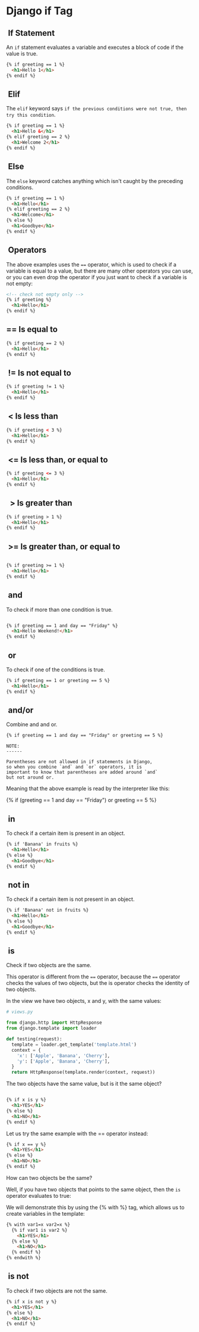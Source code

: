# Django if Tag

##  If Statement

An `if` statement evaluates a variable and executes a block of code
if the value is true.

```html
{% if greeting == 1 %}
  <h1>Hello 1</h1>
{% endif %}
```

##  Elif

The `elif` keyword says `if the previous conditions were not true, then try this condition`.

```html
{% if greeting == 1 %}
  <h1>Hello &</h1>
{% elif greeting == 2 %}
  <h1>Welcome 2</h1>
{% endif %}
```

##  Else

The `else` keyword catches anything which isn't caught by
the preceding conditions.

```html
{% if greeting == 1 %}
  <h1>Hello</h1>
{% elif greeting == 2 %}
  <h1>Welcome</h1>
{% else %}
  <h1>Goodbye</h1>
{% endif %}

```

##  Operators

The above examples uses the `==` operator, which is used
to check if a variable is equal to a value, but there are
many other operators you can use, or you can even drop
the operator if you just want to check if a variable is not
empty:

```html
<!-- check not empty only -->
{% if greeting %}
  <h1>Hello</h1>
{% endif %}
```

## ==  Is equal to

```html
{% if greeting == 2 %}
  <h1>Hello</h1>
{% endif %}
```

##  !=  Is not equal to

```html
{% if greeting != 1 %}
  <h1>Hello</h1>
{% endif %}
```

##  <  Is less than

```html
{% if greeting < 3 %}
  <h1>Hello</h1>
{% endif %}
```

##  <= Is less than, or equal to

```html
{% if greeting <= 3 %}
  <h1>Hello</h1>
{% endif %}
```

##   > Is greater than

```html
{% if greeting > 1 %}
  <h1>Hello</h1>
{% endif %}
```

##  >= Is greater than, or equal to

```html

{% if greeting >= 1 %}
  <h1>Hello</h1>
{% endif %}

```

##  and

To check if more than one condition is true.

```html

{% if greeting == 1 and day == "Friday" %}
  <h1>Hello Weekend!</h1>
{% endif %}
```

##  or

To check if one of the conditions is true.

```html
{% if greeting == 1 or greeting == 5 %}
  <h1>Hello</h1>
{% endif %}
```

##  and/or

Combine and and or.

```html
{% if greeting == 1 and day == "Friday" or greeting == 5 %}
```

```text
NOTE:
------

Parentheses are not allowed in if statements in Django, 
so when you combine `and` and `or` operators, it is 
important to know that parentheses are added around `and` 
but not around or.
```

Meaning that the above example is read by the interpreter like this:

{% if (greeting == 1 and day == "Friday") or greeting == 5 %}

##  in

To check if a certain item is present in an object.

```html
{% if 'Banana' in fruits %}
  <h1>Hello</h1>
{% else %}
  <h1>Goodbye</h1>
{% endif %}
```

##  not in

To check if a certain item is not present in an object.

```html
{% if 'Banana' not in fruits %}
  <h1>Hello</h1>
{% else %}
  <h1>Goodbye</h1>
{% endif %}
```

##  is

Check if two objects are the same.

This operator is different from the `==` operator,
because the `==` operator checks the values of two objects,
but the is operator checks the identity of two objects.

In the view we have two objects, x and y, with the same values:

```py
# views.py

from django.http import HttpResponse
from django.template import loader

def testing(request):
  template = loader.get_template('template.html')
  context = {
    'x': ['Apple', 'Banana', 'Cherry'],
    'y': ['Apple', 'Banana', 'Cherry'],
  }
  return HttpResponse(template.render(context, request))  

```

The two objects have the same value, but is it the same object?

```html

{% if x is y %}
  <h1>YES</h1>
{% else %}
  <h1>NO</h1>
{% endif %}
```

Let us try the same example with the == operator instead:

```html
{% if x == y %}
  <h1>YES</h1>
{% else %}
  <h1>NO</h1>
{% endif %}
```

How can two objects be the same?

Well, if you have two objects that points to the same object,
then the `is` operator evaluates to true:

We will demonstrate this by using the {% with %} tag, which
allows us to create variables in the template:

```html
{% with var1=x var2=x %}
  {% if var1 is var2 %}
    <h1>YES</h1>
  {% else %}
    <h1>NO</h1>
  {% endif %}
{% endwith %}
```

##  is not

To check if two objects are not the same.

```html
{% if x is not y %}
  <h1>YES</h1>
{% else %}
  <h1>NO</h1>
{% endif %}
```
